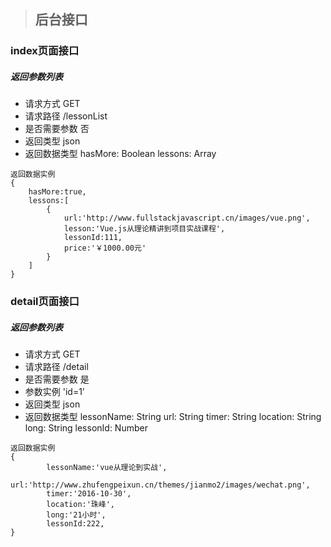 > ## 后台接口

### index页面接口
##### 返回参数列表
- 请求方式 GET
- 请求路径 /lessonList
- 是否需要参数  否
- 返回类型 json
- 返回数据类型
	hasMore: Boolean
	lessons: Array
```
返回数据实例
{
    hasMore:true,
    lessons:[
        {
            url:'http://www.fullstackjavascript.cn/images/vue.png',
            lesson:'Vue.js从理论精讲到项目实战课程',
            lessonId:111,
            price:'￥1000.00元'
        }
	]
}
```

### detail页面接口
##### 返回参数列表
- 请求方式 GET
- 请求路径 /detail
- 是否需要参数  是
- 参数实例 'id=1'
- 返回类型 json
- 返回数据类型
	lessonName: String
	url: String
	timer: String
	location: String
	long: String
	lessonId: Number
```
返回数据实例
{
        lessonName:'vue从理论到实战',
        url:'http://www.zhufengpeixun.cn/themes/jianmo2/images/wechat.png',
        timer:'2016-10-30',
        location:'珠峰',
        long:'21小时',
        lessonId:222,
}
```
